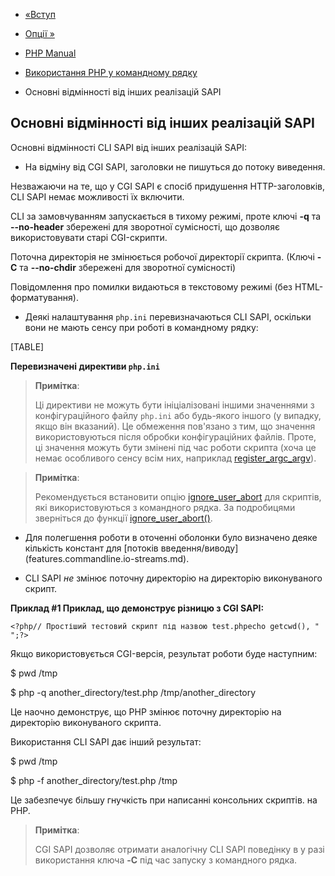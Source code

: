 - [«Вступ](features.commandline.introduction.md)
- [Опції »](features.commandline.options.md)

- [PHP Manual](index.md)
- [Використання PHP у командному рядку](features.commandline.md)
- Основні відмінності від інших реалізацій SAPI

## Основні відмінності від інших реалізацій SAPI

Основні відмінності CLI SAPI від інших реалізацій SAPI:

- На відміну від CGI SAPI, заголовки не пишуться до потоку виведення.

Незважаючи на те, що у CGI SAPI є спосіб придушення
HTTP-заголовків, CLI SAPI немає можливості їх включити.

CLI за замовчуванням запускається в тихому режимі, проте ключі
**-q** та **--no-header** збережені для зворотної сумісності, що
дозволяє використовувати старі CGI-скрипти.

Поточна директорія не змінюється робочої директорії скрипта.
(Ключі **-C** та **--no-chdir** збережені для зворотної сумісності)

Повідомлення про помилки видаються в текстовому режимі (без
HTML-форматування).

- Деякі налаштування `php.ini` перевизначаються CLI SAPI, оскільки
вони не мають сенсу при роботі в командному рядку:

[TABLE]

**Перевизначені директиви `php.ini`**

> **Примітка**:
>
> Ці директиви не можуть бути ініціалізовані іншими значеннями з
> конфігураційного файлу `php.ini` або будь-якого іншого (у випадку,
> якщо він вказаний). Це обмеження пов'язано з тим, що значення
> використовуються після обробки конфігураційних файлів. Проте,
> ці значення можуть бути змінені під час роботи скрипта (хоча це
> немає особливого сенсу всім них, наприклад
> [register_argc_argv](ini.core.md#ini.register-argc-argv)).

> **Примітка**:
>
> Рекомендується встановити опцію
> [ignore_user_abort](misc.configuration.md#ini.ignore-user-abort)
> для скриптів, які використовуються з командного рядка. За подробицями
> зверніться до функції
> [ignore_user_abort()](function.ignore-user-abort.md).

- Для полегшення роботи в оточенні оболонки було визначено деяке
кількість констант для [потоків
введення/виводу] (features.commandline.io-streams.md).

- CLI SAPI *не* змінює поточну директорію на директорію виконуваного
скрипт.

**Приклад #1 Приклад, що демонструє різницю з CGI SAPI:**

` <?php// Простіший тестовий скрипт під назвою test.phpecho getcwd(), "
";?> `

Якщо використовується CGI-версія, результат роботи буде
наступним:

$ pwd
/tmp

$ php -q another_directory/test.php
/tmp/another_directory

Це наочно демонструє, що PHP змінює поточну директорію на
директорію виконуваного скрипта.

Використання CLI SAPI дає інший результат:

$ pwd
/tmp

$ php -f another_directory/test.php
/tmp

Це забезпечує більшу гнучкість при написанні консольних скриптів.
на PHP.

> **Примітка**:
>
> CGI SAPI дозволяє отримати аналогічну CLI SAPI поведінку в
> у разі використання ключа **-C** під час запуску з командного рядка.
